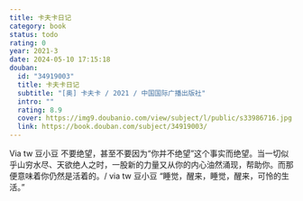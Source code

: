 ```yaml
---
title: 卡夫卡日记
category: book
status: todo
rating: 0
year: 2021-3
date: 2024-05-10 17:15:18
douban:
  id: "34919003"
  title: 卡夫卡日记
  subtitle: "[奥] 卡夫卡 / 2021 / 中国国际广播出版社"
  intro: ""
  rating: 8.9
  cover: https://img9.doubanio.com/view/subject/l/public/s33986716.jpg
  link: https://book.douban.com/subject/34919003/
---
```


Via tw 豆小豆 不要绝望，甚至不要因为“你并不绝望”这个事实而绝望。当一切似乎山穷水尽、天欲绝人之时，一股新的力量又从你的内心油然涌现，帮助你。而那便意味着你仍然是活着的。/ via tw 豆小豆 “睡觉，醒来，睡觉，醒来，可怜的生活。”